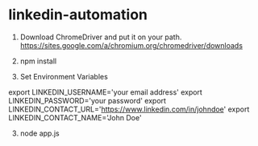 # linkedin-automation


1.  Download ChromeDriver and put it on your path.
https://sites.google.com/a/chromium.org/chromedriver/downloads

2.  npm install

3.  Set Environment Variables

export LINKEDIN_USERNAME='your email address'
export LINKEDIN_PASSWORD='your password'
export LINKEDIN_CONTACT_URL='https://www.linkedin.com/in/johndoe'
export LINKEDIN_CONTACT_NAME='John Doe'

3.  node app.js

